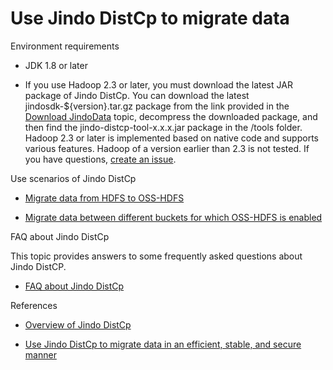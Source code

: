 # Use Jindo DistCp to migrate data

Environment requirements

*   JDK 1.8 or later
    
*   If you use Hadoop 2.3 or later, you must download the latest JAR package of Jindo DistCp. You can download the latest jindosdk-${version}.tar.gz package from the link provided in the [Download JindoData](https://github.com/aliyun/alibabacloud-jindodata/blob/latest/docs/user/en/jindosdk/jindosdk_download.md) topic, decompress the downloaded package, and then find the jindo-distcp-tool-x.x.x.jar package in the /tools folder. Hadoop 2.3 or later is implemented based on native code and supports various features. Hadoop of a version earlier than 2.3 is not tested. If you have questions, [create an issue](https://github.com/aliyun/alibabacloud-jindodata/issues/new).
    

Use scenarios of Jindo DistCp

*   [Migrate data from HDFS to OSS-HDFS](https://github.com/aliyun/alibabacloud-jindodata/blob/master/docs/user/4.x/4.6.x/4.6.12/jindofs/jindo_distcp/jindo_distcp_on_hdfs_to_dls.md)
    
*   [Migrate data between different buckets for which OSS-HDFS is enabled](https://github.com/aliyun/alibabacloud-jindodata/blob/master/docs/user/4.x/4.6.x/4.6.12/jindofs/jindo_distcp/jindo_distcp_on_dls_to_dls.md)
    

FAQ about Jindo DistCp

This topic provides answers to some frequently asked questions about Jindo DistCP.

*   [FAQ about Jindo DistCp](https://github.com/aliyun/alibabacloud-jindodata/blob/master/docs/user/4.x/4.6.x/4.6.12/jindofs/jindo_distcp/jindo_distcp_QA.md)
    

References

*   [Overview of Jindo DistCp](https://developer.aliyun.com/article/767803) 
    
*   [Use Jindo DistCp to migrate data in an efficient, stable, and secure manner](https://github.com/aliyun/alibabacloud-jindodata/blob/master/docs/user/4.x/4.6.x/4.6.12/jindofs/jindo_distcp/jindo_distcp_how_to.md)